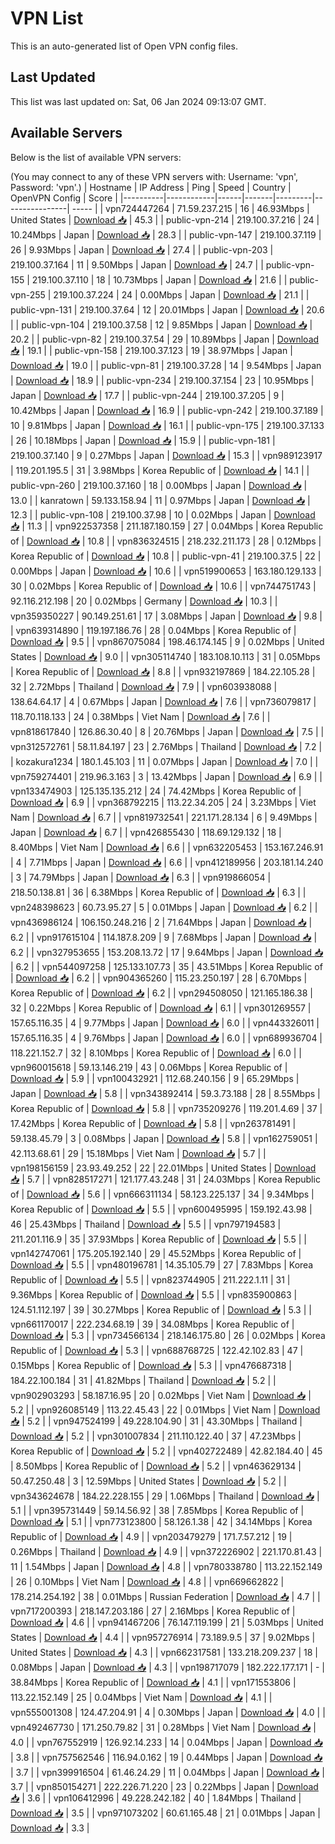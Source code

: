 # VPN List

This is an auto-generated list of Open VPN config files.

## Last Updated

This list was last updated on: Sat, 06 Jan 2024 09:13:07 GMT.

## Available Servers

Below is the list of available VPN servers:

(You may connect to any of these VPN servers with: Username: 'vpn', Password: 'vpn'.)
| Hostname | IP Address | Ping | Speed | Country | OpenVPN Config | Score |
|----------|------------|------|-------|---------|----------------| ----- |
| vpn724447264 | 71.59.237.215 | 16 | 46.93Mbps | United States | [Download 📥](./configs/server_0_US.ovpn) | 45.3 |
| public-vpn-214 | 219.100.37.216 | 24 | 10.24Mbps | Japan | [Download 📥](./configs/server_1_JP.ovpn) | 28.3 |
| public-vpn-147 | 219.100.37.119 | 26 | 9.93Mbps | Japan | [Download 📥](./configs/server_2_JP.ovpn) | 27.4 |
| public-vpn-203 | 219.100.37.164 | 11 | 9.50Mbps | Japan | [Download 📥](./configs/server_3_JP.ovpn) | 24.7 |
| public-vpn-155 | 219.100.37.110 | 18 | 10.73Mbps | Japan | [Download 📥](./configs/server_4_JP.ovpn) | 21.6 |
| public-vpn-255 | 219.100.37.224 | 24 | 0.00Mbps | Japan | [Download 📥](./configs/server_5_JP.ovpn) | 21.1 |
| public-vpn-131 | 219.100.37.64 | 12 | 20.01Mbps | Japan | [Download 📥](./configs/server_6_JP.ovpn) | 20.6 |
| public-vpn-104 | 219.100.37.58 | 12 | 9.85Mbps | Japan | [Download 📥](./configs/server_7_JP.ovpn) | 20.2 |
| public-vpn-82 | 219.100.37.54 | 29 | 10.89Mbps | Japan | [Download 📥](./configs/server_8_JP.ovpn) | 19.1 |
| public-vpn-158 | 219.100.37.123 | 19 | 38.97Mbps | Japan | [Download 📥](./configs/server_9_JP.ovpn) | 19.0 |
| public-vpn-81 | 219.100.37.28 | 14 | 9.54Mbps | Japan | [Download 📥](./configs/server_10_JP.ovpn) | 18.9 |
| public-vpn-234 | 219.100.37.154 | 23 | 10.95Mbps | Japan | [Download 📥](./configs/server_11_JP.ovpn) | 17.7 |
| public-vpn-244 | 219.100.37.205 | 9 | 10.42Mbps | Japan | [Download 📥](./configs/server_12_JP.ovpn) | 16.9 |
| public-vpn-242 | 219.100.37.189 | 10 | 9.81Mbps | Japan | [Download 📥](./configs/server_13_JP.ovpn) | 16.1 |
| public-vpn-175 | 219.100.37.133 | 26 | 10.18Mbps | Japan | [Download 📥](./configs/server_14_JP.ovpn) | 15.9 |
| public-vpn-181 | 219.100.37.140 | 9 | 0.27Mbps | Japan | [Download 📥](./configs/server_15_JP.ovpn) | 15.3 |
| vpn989123917 | 119.201.195.5 | 31 | 3.98Mbps | Korea Republic of | [Download 📥](./configs/server_16_KR.ovpn) | 14.1 |
| public-vpn-260 | 219.100.37.160 | 18 | 0.00Mbps | Japan | [Download 📥](./configs/server_17_JP.ovpn) | 13.0 |
| kanratown | 59.133.158.94 | 11 | 0.97Mbps | Japan | [Download 📥](./configs/server_18_JP.ovpn) | 12.3 |
| public-vpn-108 | 219.100.37.98 | 10 | 0.02Mbps | Japan | [Download 📥](./configs/server_19_JP.ovpn) | 11.3 |
| vpn922537358 | 211.187.180.159 | 27 | 0.04Mbps | Korea Republic of | [Download 📥](./configs/server_20_KR.ovpn) | 10.8 |
| vpn836324515 | 218.232.211.173 | 28 | 0.12Mbps | Korea Republic of | [Download 📥](./configs/server_21_KR.ovpn) | 10.8 |
| public-vpn-41 | 219.100.37.5 | 22 | 0.00Mbps | Japan | [Download 📥](./configs/server_22_JP.ovpn) | 10.6 |
| vpn519900653 | 163.180.129.133 | 30 | 0.02Mbps | Korea Republic of | [Download 📥](./configs/server_23_KR.ovpn) | 10.6 |
| vpn744751743 | 92.116.212.198 | 20 | 0.02Mbps | Germany | [Download 📥](./configs/server_24_DE.ovpn) | 10.3 |
| vpn359350227 | 90.149.251.61 | 17 | 3.08Mbps | Japan | [Download 📥](./configs/server_25_JP.ovpn) | 9.8 |
| vpn639314890 | 119.197.186.76 | 28 | 0.04Mbps | Korea Republic of | [Download 📥](./configs/server_26_KR.ovpn) | 9.5 |
| vpn867075084 | 198.46.174.145 | 9 | 0.02Mbps | United States | [Download 📥](./configs/server_27_US.ovpn) | 9.0 |
| vpn305114740 | 183.108.10.113 | 31 | 0.05Mbps | Korea Republic of | [Download 📥](./configs/server_28_KR.ovpn) | 8.8 |
| vpn932197869 | 184.22.105.28 | 32 | 2.72Mbps | Thailand | [Download 📥](./configs/server_29_TH.ovpn) | 7.9 |
| vpn603938088 | 138.64.64.17 | 4 | 0.67Mbps | Japan | [Download 📥](./configs/server_30_JP.ovpn) | 7.6 |
| vpn736079817 | 118.70.118.133 | 24 | 0.38Mbps | Viet Nam | [Download 📥](./configs/server_31_VN.ovpn) | 7.6 |
| vpn818617840 | 126.86.30.40 | 8 | 20.76Mbps | Japan | [Download 📥](./configs/server_32_JP.ovpn) | 7.5 |
| vpn312572761 | 58.11.84.197 | 23 | 2.76Mbps | Thailand | [Download 📥](./configs/server_33_TH.ovpn) | 7.2 |
| kozakura1234 | 180.1.45.103 | 11 | 0.07Mbps | Japan | [Download 📥](./configs/server_34_JP.ovpn) | 7.0 |
| vpn759274401 | 219.96.3.163 | 3 | 13.42Mbps | Japan | [Download 📥](./configs/server_35_JP.ovpn) | 6.9 |
| vpn133474903 | 125.135.135.212 | 24 | 74.42Mbps | Korea Republic of | [Download 📥](./configs/server_36_KR.ovpn) | 6.9 |
| vpn368792215 | 113.22.34.205 | 24 | 3.23Mbps | Viet Nam | [Download 📥](./configs/server_37_VN.ovpn) | 6.7 |
| vpn819732541 | 221.171.28.134 | 6 | 9.49Mbps | Japan | [Download 📥](./configs/server_38_JP.ovpn) | 6.7 |
| vpn426855430 | 118.69.129.132 | 18 | 8.40Mbps | Viet Nam | [Download 📥](./configs/server_39_VN.ovpn) | 6.6 |
| vpn632205453 | 153.167.246.91 | 4 | 7.71Mbps | Japan | [Download 📥](./configs/server_40_JP.ovpn) | 6.6 |
| vpn412189956 | 203.181.14.240 | 3 | 74.79Mbps | Japan | [Download 📥](./configs/server_41_JP.ovpn) | 6.3 |
| vpn919866054 | 218.50.138.81 | 36 | 6.38Mbps | Korea Republic of | [Download 📥](./configs/server_42_KR.ovpn) | 6.3 |
| vpn248398623 | 60.73.95.27 | 5 | 0.01Mbps | Japan | [Download 📥](./configs/server_43_JP.ovpn) | 6.2 |
| vpn436986124 | 106.150.248.216 | 2 | 71.64Mbps | Japan | [Download 📥](./configs/server_44_JP.ovpn) | 6.2 |
| vpn917615104 | 114.187.8.209 | 9 | 7.68Mbps | Japan | [Download 📥](./configs/server_45_JP.ovpn) | 6.2 |
| vpn327953655 | 153.208.13.72 | 17 | 9.64Mbps | Japan | [Download 📥](./configs/server_46_JP.ovpn) | 6.2 |
| vpn544097258 | 125.133.107.73 | 35 | 43.51Mbps | Korea Republic of | [Download 📥](./configs/server_47_KR.ovpn) | 6.2 |
| vpn904365260 | 115.23.250.197 | 28 | 6.70Mbps | Korea Republic of | [Download 📥](./configs/server_48_KR.ovpn) | 6.2 |
| vpn294508050 | 121.165.186.38 | 32 | 0.22Mbps | Korea Republic of | [Download 📥](./configs/server_49_KR.ovpn) | 6.1 |
| vpn301269557 | 157.65.116.35 | 4 | 9.77Mbps | Japan | [Download 📥](./configs/server_50_JP.ovpn) | 6.0 |
| vpn443326011 | 157.65.116.35 | 4 | 9.76Mbps | Japan | [Download 📥](./configs/server_51_JP.ovpn) | 6.0 |
| vpn689936704 | 118.221.152.7 | 32 | 8.10Mbps | Korea Republic of | [Download 📥](./configs/server_52_KR.ovpn) | 6.0 |
| vpn960015618 | 59.13.146.219 | 43 | 0.06Mbps | Korea Republic of | [Download 📥](./configs/server_53_KR.ovpn) | 5.9 |
| vpn100432921 | 112.68.240.156 | 9 | 65.29Mbps | Japan | [Download 📥](./configs/server_54_JP.ovpn) | 5.8 |
| vpn343892414 | 59.3.73.188 | 28 | 8.55Mbps | Korea Republic of | [Download 📥](./configs/server_55_KR.ovpn) | 5.8 |
| vpn735209276 | 119.201.4.69 | 37 | 17.42Mbps | Korea Republic of | [Download 📥](./configs/server_56_KR.ovpn) | 5.8 |
| vpn263781491 | 59.138.45.79 | 3 | 0.08Mbps | Japan | [Download 📥](./configs/server_57_JP.ovpn) | 5.8 |
| vpn162759051 | 42.113.68.61 | 29 | 15.18Mbps | Viet Nam | [Download 📥](./configs/server_58_VN.ovpn) | 5.7 |
| vpn198156159 | 23.93.49.252 | 22 | 22.01Mbps | United States | [Download 📥](./configs/server_59_US.ovpn) | 5.7 |
| vpn828517271 | 121.177.43.248 | 31 | 24.03Mbps | Korea Republic of | [Download 📥](./configs/server_60_KR.ovpn) | 5.6 |
| vpn666311134 | 58.123.225.137 | 34 | 9.34Mbps | Korea Republic of | [Download 📥](./configs/server_61_KR.ovpn) | 5.5 |
| vpn600495995 | 159.192.43.98 | 46 | 25.43Mbps | Thailand | [Download 📥](./configs/server_62_TH.ovpn) | 5.5 |
| vpn797194583 | 211.201.116.9 | 35 | 37.93Mbps | Korea Republic of | [Download 📥](./configs/server_63_KR.ovpn) | 5.5 |
| vpn142747061 | 175.205.192.140 | 29 | 45.52Mbps | Korea Republic of | [Download 📥](./configs/server_64_KR.ovpn) | 5.5 |
| vpn480196781 | 14.35.105.79 | 27 | 7.83Mbps | Korea Republic of | [Download 📥](./configs/server_65_KR.ovpn) | 5.5 |
| vpn823744905 | 211.222.1.11 | 31 | 9.36Mbps | Korea Republic of | [Download 📥](./configs/server_66_KR.ovpn) | 5.5 |
| vpn835900863 | 124.51.112.197 | 39 | 30.27Mbps | Korea Republic of | [Download 📥](./configs/server_67_KR.ovpn) | 5.3 |
| vpn661170017 | 222.234.68.19 | 39 | 34.08Mbps | Korea Republic of | [Download 📥](./configs/server_68_KR.ovpn) | 5.3 |
| vpn734566134 | 218.146.175.80 | 26 | 0.02Mbps | Korea Republic of | [Download 📥](./configs/server_69_KR.ovpn) | 5.3 |
| vpn688768725 | 122.42.102.83 | 47 | 0.15Mbps | Korea Republic of | [Download 📥](./configs/server_70_KR.ovpn) | 5.3 |
| vpn476687318 | 184.22.100.184 | 31 | 41.82Mbps | Thailand | [Download 📥](./configs/server_71_TH.ovpn) | 5.2 |
| vpn902903293 | 58.187.16.95 | 20 | 0.02Mbps | Viet Nam | [Download 📥](./configs/server_72_VN.ovpn) | 5.2 |
| vpn926085149 | 113.22.45.43 | 22 | 0.01Mbps | Viet Nam | [Download 📥](./configs/server_73_VN.ovpn) | 5.2 |
| vpn947524199 | 49.228.104.90 | 31 | 43.30Mbps | Thailand | [Download 📥](./configs/server_74_TH.ovpn) | 5.2 |
| vpn301007834 | 211.110.122.40 | 37 | 47.23Mbps | Korea Republic of | [Download 📥](./configs/server_75_KR.ovpn) | 5.2 |
| vpn402722489 | 42.82.184.40 | 45 | 8.50Mbps | Korea Republic of | [Download 📥](./configs/server_76_KR.ovpn) | 5.2 |
| vpn463629134 | 50.47.250.48 | 3 | 12.59Mbps | United States | [Download 📥](./configs/server_77_US.ovpn) | 5.2 |
| vpn343624678 | 184.22.228.155 | 29 | 1.06Mbps | Thailand | [Download 📥](./configs/server_78_TH.ovpn) | 5.1 |
| vpn395731449 | 59.14.56.92 | 38 | 7.85Mbps | Korea Republic of | [Download 📥](./configs/server_79_KR.ovpn) | 5.1 |
| vpn773123800 | 58.126.1.38 | 42 | 34.14Mbps | Korea Republic of | [Download 📥](./configs/server_80_KR.ovpn) | 4.9 |
| vpn203479279 | 171.7.57.212 | 19 | 0.26Mbps | Thailand | [Download 📥](./configs/server_81_TH.ovpn) | 4.9 |
| vpn372226902 | 221.170.81.43 | 11 | 1.54Mbps | Japan | [Download 📥](./configs/server_82_JP.ovpn) | 4.8 |
| vpn780338780 | 113.22.152.149 | 26 | 0.10Mbps | Viet Nam | [Download 📥](./configs/server_83_VN.ovpn) | 4.8 |
| vpn669662822 | 178.214.254.192 | 38 | 0.01Mbps | Russian Federation | [Download 📥](./configs/server_84_RU.ovpn) | 4.7 |
| vpn717200393 | 218.147.203.186 | 27 | 2.16Mbps | Korea Republic of | [Download 📥](./configs/server_85_KR.ovpn) | 4.6 |
| vpn941467206 | 76.147.119.199 | 21 | 5.03Mbps | United States | [Download 📥](./configs/server_86_US.ovpn) | 4.4 |
| vpn957276914 | 73.189.9.5 | 37 | 9.02Mbps | United States | [Download 📥](./configs/server_87_US.ovpn) | 4.3 |
| vpn662317581 | 133.218.209.237 | 18 | 0.08Mbps | Japan | [Download 📥](./configs/server_88_JP.ovpn) | 4.3 |
| vpn198717079 | 182.222.177.171 | - | 38.84Mbps | Korea Republic of | [Download 📥](./configs/server_89_KR.ovpn) | 4.1 |
| vpn171553806 | 113.22.152.149 | 25 | 0.04Mbps | Viet Nam | [Download 📥](./configs/server_90_VN.ovpn) | 4.1 |
| vpn555001308 | 124.47.204.91 | 4 | 0.30Mbps | Japan | [Download 📥](./configs/server_91_JP.ovpn) | 4.0 |
| vpn492467730 | 171.250.79.82 | 31 | 0.28Mbps | Viet Nam | [Download 📥](./configs/server_92_VN.ovpn) | 4.0 |
| vpn767552919 | 126.92.14.233 | 14 | 0.04Mbps | Japan | [Download 📥](./configs/server_93_JP.ovpn) | 3.8 |
| vpn757562546 | 116.94.0.162 | 19 | 0.44Mbps | Japan | [Download 📥](./configs/server_94_JP.ovpn) | 3.7 |
| vpn399916504 | 61.46.24.29 | 11 | 0.04Mbps | Japan | [Download 📥](./configs/server_95_JP.ovpn) | 3.7 |
| vpn850154271 | 222.226.71.220 | 23 | 0.22Mbps | Japan | [Download 📥](./configs/server_96_JP.ovpn) | 3.6 |
| vpn106412996 | 49.228.242.182 | 40 | 1.84Mbps | Thailand | [Download 📥](./configs/server_97_TH.ovpn) | 3.5 |
| vpn971073202 | 60.61.165.48 | 21 | 0.01Mbps | Japan | [Download 📥](./configs/server_98_JP.ovpn) | 3.3 |
